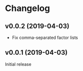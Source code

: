 Changelog
=========

v0.0.2 (2019-04-03)
-------------------

- Fix comma-separated factor lists


v0.0.1 (2019-04-03)
-------------------

Initial release
